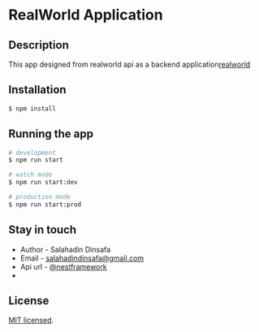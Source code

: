 <p align="center">
  <h1>RealWorld Application</h1>
</p>

## Description

This app designed from realworld api as a backend application[realworld](https://realworld.io/)

## Installation

```bash
$ npm install
```

## Running the app

```bash
# development
$ npm run start

# watch mode
$ npm run start:dev

# production mode
$ npm run start:prod
```

## Stay in touch

- Author - Salahadin Dinsafa
- Email - salahadindinsafa@gmail.com
- Api url - [@nestframework](https://twitter.com/nestframework)
-

## License

[MIT licensed](LICENSE).
